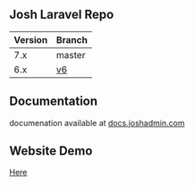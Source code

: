 ## Josh Laravel Repo

|Version| Branch  |
|--|--|
| 7.x | master  |
| 6.x | [v6](https://git.lorvent.com/josh/laravel6/-/tree/v6) |

## Documentation
documenation available at [docs.joshadmin.com](https://docs.joshadmin.com)


## Website Demo
[Here](http://demo.joshadmin.com/admin)
